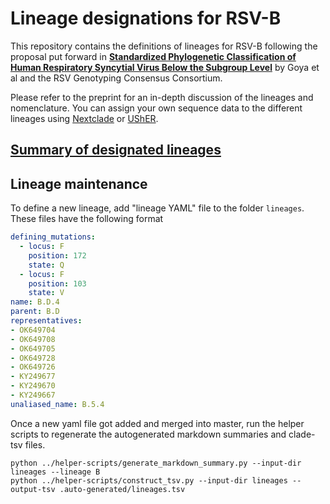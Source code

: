 # Lineage designations for RSV-B
This repository contains the definitions of lineages for RSV-B following the proposal put forward in  [**Standardized Phylogenetic Classification of Human Respiratory Syncytial Virus Below the Subgroup Level**](https://wwwnc.cdc.gov/eid/article/30/8/24-0209_article) by Goya et al and the RSV Genotyping Consensus Consortium.

Please refer to the preprint for an in-depth discussion of the lineages and nomenclature. You can assign your own sequence data to the different lineages using [Nextclade](https://clades.nextstrain.org) or [UShER](https://genome.ucsc.edu/cgi-bin/hgPhyloPlace).

## [Summary of designated lineages](.auto-generated/clades.md)


## Lineage maintenance

To define a new lineage, add "lineage YAML" file to the folder `lineages`. These files have the following format
```yaml
defining_mutations:
  - locus: F
    position: 172
    state: Q
  - locus: F
    position: 103
    state: V
name: B.D.4
parent: B.D
representatives:
- OK649704
- OK649708
- OK649705
- OK649728
- OK649726
- KY249677
- KY249670
- KY249667
unaliased_name: B.5.4
```

Once a new yaml file got added and merged into master, run the helper scripts to regenerate the autogenerated markdown summaries and clade-tsv files.
```shell
python ../helper-scripts/generate_markdown_summary.py --input-dir lineages --lineage B
python ../helper-scripts/construct_tsv.py --input-dir lineages --output-tsv .auto-generated/lineages.tsv
```

